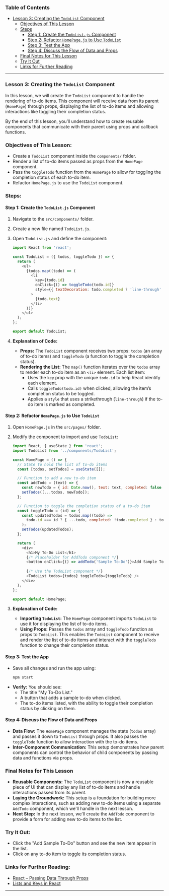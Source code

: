 ### Table of Contents
- [Lesson 3: Creating the `TodoList` Component](#lesson-3-creating-the-todolist-component)
  - [Objectives of This Lesson](#objectives-of-this-lesson)
  - [Steps](#steps)
    - [Step 1: Create the `TodoList.js` Component](#step-1-create-the-todolistjs-component)
    - [Step 2: Refactor `HomePage.js` to Use `TodoList`](#step-2-refactor-homepagejs-to-use-todolist)
    - [Step 3: Test the App](#step-3-test-the-app)
    - [Step 4: Discuss the Flow of Data and Props](#step-4-discuss-the-flow-of-data-and-props)
  - [Final Notes for This Lesson](#final-notes-for-this-lesson)
  - [Try It Out](#try-it-out)
  - [Links for Further Reading](#links-for-further-reading)

---

### **Lesson 3: Creating the `TodoList` Component**

In this lesson, we will create the `TodoList` component to handle the rendering of to-do items. This component will receive data from its parent (`HomePage`) through props, displaying the list of to-do items and allowing interactions like toggling their completion status. 

By the end of this lesson, you’ll understand how to create reusable components that communicate with their parent using props and callback functions.

### **Objectives of This Lesson:**
- Create a `TodoList` component inside the `components/` folder.
- Render a list of to-do items passed as props from the `HomePage` component.
- Pass the `toggleTodo` function from the `HomePage` to allow for toggling the completion status of each to-do item.
- Refactor `HomePage.js` to use the `TodoList` component.

### **Steps:**

#### **Step 1: Create the `TodoList.js` Component**
1. Navigate to the `src/components/` folder.
2. Create a new file named `TodoList.js`.
3. Open `TodoList.js` and define the component:
   ```javascript
   import React from 'react';

   const TodoList = ({ todos, toggleTodo }) => {
     return (
       <ul>
         {todos.map((todo) => (
           <li
             key={todo.id}
             onClick={() => toggleTodo(todo.id)}
             style={{ textDecoration: todo.completed ? 'line-through' : 'none' }}
           >
             {todo.text}
           </li>
         ))}
       </ul>
     );
   };

   export default TodoList;
   ```

4. **Explanation of Code:**
   - **Props:** The `TodoList` component receives two props: `todos` (an array of to-do items) and `toggleTodo` (a function to toggle the completion status).
   - **Rendering the List:** The `map()` function iterates over the `todos` array to render each to-do item as an `<li>` element. Each list item:
     - Uses the `key` prop with the unique `todo.id` to help React identify each element.
     - Calls `toggleTodo(todo.id)` when clicked, allowing the item’s completion status to be toggled.
     - Applies a `style` that uses a strikethrough (`line-through`) if the to-do item is marked as completed.

#### **Step 2: Refactor `HomePage.js` to Use `TodoList`**
1. Open `HomePage.js` in the `src/pages/` folder.
2. Modify the component to import and use `TodoList`:
   ```javascript
   import React, { useState } from 'react';
   import TodoList from '../components/TodoList';

   const HomePage = () => {
     // State to hold the list of to-do items
     const [todos, setTodos] = useState([]);

     // Function to add a new to-do item
     const addTodo = (text) => {
       const newTodo = { id: Date.now(), text: text, completed: false };
       setTodos([...todos, newTodo]);
     };

     // Function to toggle the completion status of a to-do item
     const toggleTodo = (id) => {
       const updatedTodos = todos.map((todo) =>
         todo.id === id ? { ...todo, completed: !todo.completed } : todo
       );
       setTodos(updatedTodos);
     };

     return (
       <div>
         <h1>My To-Do List</h1>
         {/* Placeholder for AddTodo component */}
         <button onClick={() => addTodo('Sample To-Do')}>Add Sample To-Do</button>
         
         {/* Use the TodoList component */}
         <TodoList todos={todos} toggleTodo={toggleTodo} />
       </div>
     );
   };

   export default HomePage;
   ```

3. **Explanation of Code:**
   - **Importing `TodoList`:** The `HomePage` component imports `TodoList` to use it for displaying the list of to-do items.
   - **Using Props:** Passes the `todos` array and `toggleTodo` function as props to `TodoList`. This enables the `TodoList` component to receive and render the list of to-do items and interact with the `toggleTodo` function to change their completion status.

#### **Step 3: Test the App**
- Save all changes and run the app using:
  ```bash
  npm start
  ```
- **Verify:** You should see:
  - The title "My To-Do List."
  - A button that adds a sample to-do when clicked.
  - The to-do items listed, with the ability to toggle their completion status by clicking on them.

#### **Step 4: Discuss the Flow of Data and Props**
- **Data Flow:** The `HomePage` component manages the state (`todos` array) and passes it down to `TodoList` through props. It also passes the `toggleTodo` function to allow interaction with the to-do items.
- **Inter-Component Communication:** This setup demonstrates how parent components can control the behavior of child components by passing data and functions via props.

### **Final Notes for This Lesson**
- **Reusable Components:** The `TodoList` component is now a reusable piece of UI that can display any list of to-do items and handle interactions passed from its parent.
- **Laying the Groundwork:** This setup is a foundation for building more complex interactions, such as adding new to-do items using a separate `AddTodo` component, which we'll handle in the next lesson.
- **Next Step:** In the next lesson, we'll create the `AddTodo` component to provide a form for adding new to-do items to the list.

### **Try It Out:**
- Click the "Add Sample To-Do" button and see the new item appear in the list.
- Click on any to-do item to toggle its completion status.

### **Links for Further Reading:**
- [React – Passing Data Through Props](https://reactjs.org/docs/components-and-props.html)
- [Lists and Keys in React](https://reactjs.org/docs/lists-and-keys.html)

---
